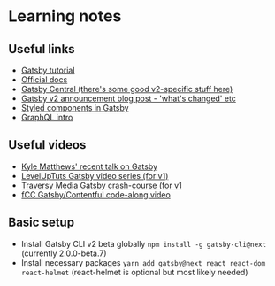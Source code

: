 # Learning notes

## Useful links

- [Gatsby tutorial](https://next.gatsbyjs.org/tutorial/)
- [Official docs](https://next.gatsbyjs.org/docs/)
- [Gatsby Central (there's some good v2-specific stuff here)](https://www.gatsbycentral.com/gatsby-v2)
- [Gatsby v2 announcement blog post - 'what's changed' etc](https://www.gatsbyjs.org/blog/2018-06-16-announcing-gatsby-v2-beta-launch/)
- [Styled components in Gatsby](https://next.gatsbyjs.org/docs/styled-components/)
- [GraphQL intro](https://www.howtographql.com/basics/0-introduction/)

## Useful videos

- [Kyle Matthews' recent talk on Gatsby](https://www.youtube.com/watch?v=jhLiFF4Q6vM)
- [LevelUpTuts Gatsby video series (for v1)](https://www.youtube.com/watch?v=b2H7fWhQcdE&list=PLLnpHn493BHHfoINKLELxDch3uJlSapxg)
- [Traversy Media Gatsby crash-course (for v1](https://www.youtube.com/watch?v=6YhqQ2ZW1sc)
- [fCC Gatsby/Contentful code-along video](https://www.youtube.com/watch?v=wlIdop5Yv_Y)

## Basic setup

- Install Gatsby CLI v2 beta globally `npm install -g gatsby-cli@next` (currently 2.0.0-beta.7)
- Install necessary packages `yarn add gatsby@next react react-dom react-helmet` (react-helmet is optional but most likely needed)

